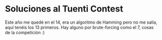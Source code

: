 Soluciones al Tuenti Contest
============================

Este año me quedé en el 14, era un algoritmo de Hamming pero no me salía, aquí tenéis los 13 primeros. 
Hay alguno por brute-forcing como el 7, cosas de la competición :)
